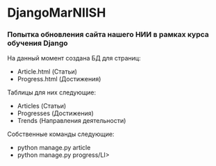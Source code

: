 # DjangoMarNIISH
<H3>Попытка обновления сайта нашего НИИ в рамках курса обучения Django</H3>
На данный момент создана БД для страниц:<BR>
<Ul>
    <LI>Article.html (Статьи)</LI>
    <LI>Progress.html (Достижения)</LI>
</Ul>
Таблицы для них следующие:<BR>
<Ul>
    <LI>Articles (Статьи)</LI>
    <LI>Progresses (Достижения)</LI>
    <LI>Trends (Направления деятельности)</LI>
</Ul>
Собственные команды следующие:
<Ul>
    <LI>python manage.py article</LI>
    <LI>python manage.py progress/LI>
</Ul>